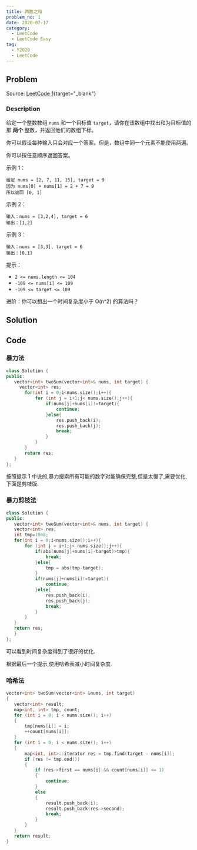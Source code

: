 ```yaml
---
title: 两数之和
problem_no: 1
date: 2020-07-17
category:
  - LeetCode
  - LeetCode Easy
tag:
  - Y2020
  - LeetCode
---
```


<!-- more -->

## Problem

Source: [LeetCode 1](https://leetcode-cn.com/problems/two-sum/){target="_blank"}

### Description

给定一个整数数组 `nums` 和一个目标值 `target`，请你在该数组中找出和为目标值的那 **两个** 整数，并返回他们的数组下标。

你可以假设每种输入只会对应一个答案。但是，数组中同一个元素不能使用两遍。

你可以按任意顺序返回答案。


示例 1：

```text
给定 nums = [2, 7, 11, 15], target = 9
因为 nums[0] + nums[1] = 2 + 7 = 9
所以返回 [0, 1]
```

示例 2：

```text
输入：nums = [3,2,4], target = 6
输出：[1,2]
```

示例 3：

```text
输入：nums = [3,3], target = 6
输出：[0,1]
```

提示：

- `2 <= nums.length <= 104`
- `-109 <= nums[i] <= 109`
- `-109 <= target <= 109`

进阶：你可以想出一个时间复杂度小于 O(n^2) 的算法吗？

## Solution

## Code

### 暴力法

 ```cpp
class Solution {
public:
    vector<int> twoSum(vector<int>& nums, int target) {
      vector<int> res;
        for(int i = 0;i<nums.size();i++){
            for (int j = i+1;j< nums.size();j++){
                if(nums[j]+nums[i]!=target){
                    continue;
                }else{
                    res.push_back(i);
                    res.push_back(j);
                    break;
                }
            }
        }
        return res;
    }
};
```

按照提示 1 中说的,暴力搜索所有可能的数字对能确保完整,但是太慢了,需要优化,下面是剪枝版.

### 暴力剪枝法

 ```cpp
class Solution {
public:
    vector<int> twoSum(vector<int>& nums, int target) {
    vector<int> res;
    int tmp=10e8;
    for(int i = 0;i<nums.size();i++){
        for (int j = i+1;j< nums.size();j++){
            if(abs(nums[j]+nums[i]-target)>tmp){
                break;
            }else{
                tmp = abs(tmp-target);
            }
            if(nums[j]+nums[i]!=target){
                continue;
            }else{
                res.push_back(i);
                res.push_back(j);
                break;
            }
        }
    }
    return res;
    }
};
```

可以看到时间复杂度得到了很好的优化.

根据最后一个提示,使用哈希表减小时间复杂度.

### 哈希法

 ```cpp
vector<int> twoSum(vector<int> &nums, int target)
{
    vector<int> result;
    map<int, int> tmp, count;
    for (int i = 0; i < nums.size(); i++)
    {
        tmp[nums[i]] = i;
        ++count[nums[i]];
    }
    for (int i = 0; i < nums.size(); i++)
    {
        map<int, int>::iterator res = tmp.find(target - nums[i]);
        if (res != tmp.end())
        {
            if (res->first == nums[i] && count[nums[i]] <= 1)
            {
                continue;
            }
            else
            {
                result.push_back(i);
                result.push_back(res->second);
                break;
            }
        }
    }
    return result;
}
```
